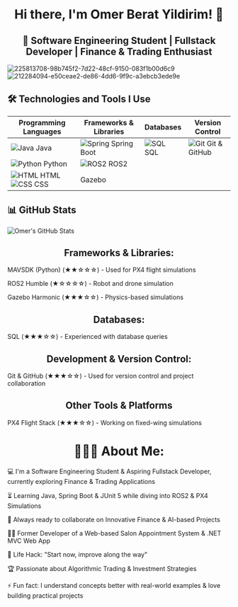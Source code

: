<h1 align="center">Hi there, I'm Omer Berat Yildirim! 👋</h1>
<h2 align="center">🚀 Software Engineering Student | Fullstack Developer | Finance & Trading Enthusiast</h2>

![225813708-98b745f2-7d22-48cf-9150-083f1b00d6c9](https://github.com/user-attachments/assets/8cd25d1e-78c0-4d9d-b0b9-ef4714cc9297)
![212284094-e50ceae2-de86-4dd6-9f9c-a3ebcb3ede9e](https://github.com/user-attachments/assets/5c3e63e5-5b72-4c31-abff-afcc55b86289)


## 🛠️ Technologies and Tools I Use  

| Programming Languages | Frameworks & Libraries | Databases | Version Control |
|-----------------------|------------------------|-----------|-----------------|
| ![Java](https://cdn.jsdelivr.net/gh/devicons/devicon/icons/java/java-original.svg) Java | ![Spring](https://cdn.jsdelivr.net/gh/devicons/devicon/icons/spring/spring-original.svg) Spring Boot | ![SQL](https://github.com/user-attachments/assets/1a2bbed9-3033-4ef2-8b1a-2086484d8365)<br> SQL | ![Git](https://cdn.jsdelivr.net/gh/devicons/devicon/icons/git/git-original.svg) Git & GitHub |
| ![Python](https://cdn.jsdelivr.net/gh/devicons/devicon/icons/python/python-original.svg) Python | ![ROS2](https://upload.wikimedia.org/wikipedia/commons/b/bb/Ros_logo.svg) ROS2 | | |
| ![HTML](https://cdn.jsdelivr.net/gh/devicons/devicon/icons/html5/html5-original.svg) HTML  ![CSS](https://cdn.jsdelivr.net/gh/devicons/devicon/icons/css3/css3-original.svg) CSS | Gazebo | | |


## 📊 GitHub Stats  
![Omer's GitHub Stats](https://github-readme-stats.vercel.app/api?username=omerberatt&show_icons=true&theme=radical)  



<h2 align="center">Frameworks & Libraries:</h2>

MAVSDK (Python) (★★☆☆☆) - Used for PX4 flight simulations

ROS2 Humble (★☆☆☆☆) - Robot and drone simulation

Gazebo Harmonic (★★★☆☆) - Physics-based simulations

<h2 align="center">Databases:</h2>


 SQL (★★★☆☆) - Experienced with database queries


<h2 align="center">Development & Version Control:</h2>

Git & GitHub (★★★☆☆) - Used for version control and project collaboration


<h2 align="center">Other Tools & Platforms</h2>



PX4 Flight Stack (★★★☆☆) - Working on fixed-wing simulations

<h1 align="center">👨🏻‍💻 About Me:</h1>


💻 I'm a Software Engineering Student & Aspiring Fullstack Developer, currently exploring Finance & Trading Applications

⏳ Learning Java, Spring Boot & JUnit 5 while diving into ROS2 & PX4 Simulations

🚀 Always ready to collaborate on Innovative Finance & AI-based Projects

👨‍💻 Former Developer of a Web-based Salon Appointment System & .NET MVC Web App

🎯 Life Hack: "Start now, improve along the way"

🏆 Passionate about Algorithmic Trading & Investment Strategies

⚡ Fun fact: I understand concepts better with real-world examples & love building practical projects

